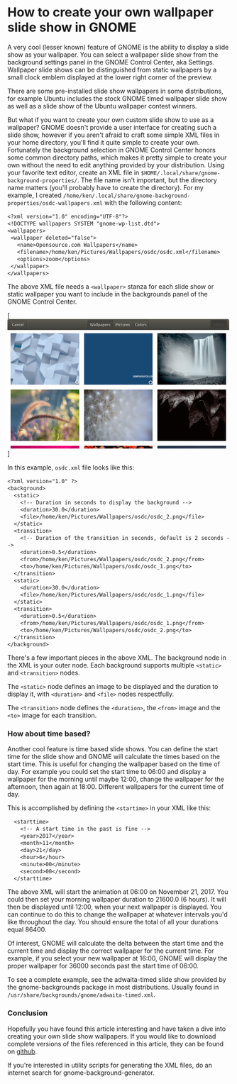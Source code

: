 # How to create your own wallpaper slide show in GNOME

A very cool (lesser known) feature of GNOME is the ability to display a slide show as your wallpaper.  You can select a wallpaper slide show from the background settings panel in the GNOME Control Center, aka Settings.  Wallpaper slide shows can be distinguished from static wallpapers by a small clock emblem displayed at the lower right corner of the preview.

There are some pre-installed slide show wallpapers in some distributions, for example Ubuntu includes the stock GNOME timed wallpaper slide show as well as a slide show of the Ubuntu wallpaper contest winners.

But what if you want to create your own custom slide show to use as a wallpaper?  GNOME doesn't provide a user interface for creating such a slide show, however if you aren't afraid to craft some simple XML files in your home directory, you'll find it quite simple to create your own.  Fortunately the background selection in GNOME Control Center honors some common directory paths, which makes it pretty simple to create your own without the need to edit anything provided by your distribution.  Using your favorite text editor, create an XML file in `$HOME/.local/share/gnome-background-properties/`.  The file name isn't important, but the directory name matters (you'll probably have to create the directory).  For my example, I created `/home/ken/.local/share/gnome-background-properties/osdc-wallpapers.xml` with the following content:

```
<?xml version="1.0" encoding="UTF-8"?>
<!DOCTYPE wallpapers SYSTEM "gnome-wp-list.dtd">
<wallpapers>
 <wallpaper deleted="false">
   <name>Opensource.com Wallpapers</name>
   <filename>/home/ken/Pictures/Wallpapers/osdc/osdc.xml</filename>
   <options>zoom</options>
 </wallpaper>
</wallpapers>
```

The above XML file needs a `<wallpaper>` stanza for each slide show or static wallpaper you want to include in the backgrounds panel of the GNOME Control Center.

[![IMAGE ALT TEXT HERE](https://github.com/kenvandine/misc/raw/master/articles/osdc/gnome/slide-show-backgrounds/osdc/screenshot-osdc_wallpaper_500.png)]

In this example, `osdc.xml` file looks like this:

```
<?xml version="1.0" ?>
<background>
  <static>
    <!-- Duration in seconds to display the background -->
    <duration>30.0</duration>
    <file>/home/ken/Pictures/Wallpapers/osdc/osdc_2.png</file>
  </static>
  <transition>
    <!-- Duration of the transition in seconds, default is 2 seconds -->
    <duration>0.5</duration>
    <from>/home/ken/Pictures/Wallpapers/osdc/osdc_2.png</from>
    <to>/home/ken/Pictures/Wallpapers/osdc/osdc_1.png</to>
  </transition>
  <static>
    <duration>30.0</duration>
    <file>/home/ken/Pictures/Wallpapers/osdc/osdc_1.png</file>
  </static>
  <transition>
    <duration>0.5</duration>
    <from>/home/ken/Pictures/Wallpapers/osdc/osdc_1.png</from>
    <to>/home/ken/Pictures/Wallpapers/osdc/osdc_2.png</to>
  </transition>
</background>
```

There's a few important pieces in the above XML.  The background node in the XML is your outer node.  Each background supports multiple `<static>` and `<transition>` nodes.

The `<static>` node defines an image to be displayed and the duration to display it, with `<duration>` and `<file>` nodes respectfully.

The `<transition>` node defines the `<duration>`, the `<from>` image and the `<to>` image for each transition.

### How about time based?

Another cool feature is time based slide shows.  You can define the start time for the slide show and GNOME will calculate the times based on the start time.  This is useful for changing the wallpaper based on the time of day.  For example you could set the start time to 06:00 and display a wallpaper for the morning until maybe 12:00, change the wallpaper for the afternoon, then again at 18:00.  Different wallpapers for the current time of day.

This is accomplished by defining the `<startime>` in your XML like this:

```
  <starttime>
    <!-- A start time in the past is fine -->
    <year>2017</year>
    <month>11</month>
    <day>21</day>
    <hour>6</hour>
    <minute>00</minute>
    <second>00</second>
  </starttime>
```

The above XML will start the animation at 06:00 on November 21, 2017.  You could then set your morning wallpaper duration to 21600.0 (6 hours).  It will then be displayed until 12:00, when your next wallpaper is displayed.  You can continue to do this to change the wallpaper at whatever intervals you'd like throughout the day.  You should ensure the total of all your durations equal 86400.

Of interest, GNOME will calculate the delta between the start time and the current time and display the correct wallpaper for the current time.  For example, if you select your new wallpaper at 16:00, GNOME will display the proper wallpaper for 36000 seconds past the start time of 06:00.

To see a complete example, see the adwaita-timed slide show provided by the gnome-backgrounds package in most distributions.  Usually found in `/usr/share/backgrounds/gnome/adwaita-timed.xml`.

### Conclusion

Hopefully you have found this article interesting and have taken a dive into creating your own slide show wallpapers.  If you would like to download complete versions of the files referenced in this article, they can be found on [github](https://github.com/kenvandine/misc/tree/master/articles/osdc/gnome/slide-show-backgrounds/osdc).

If you're interested in utility scripts for generating the XML files, do an internet search for gnome-background-generator.
